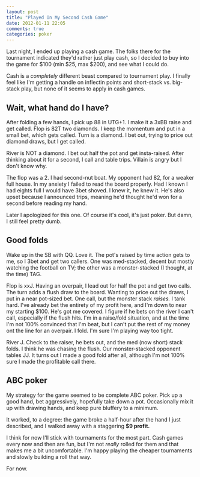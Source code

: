 ```yaml
---
layout: post
title: "Played In My Second Cash Game"
date: 2012-01-11 22:05
comments: true
categories: poker
---
```


Last night, I ended up playing a cash game. The folks there for the tournament
indicated they'd rather just play cash, so I decided to buy into the game for
$100 (min $25, max $200), and see what I could do.

Cash is a *completely* different beast compared to tournament play. I finally
feel like I'm getting a handle on inflectin points and short-stack vs. big-stack
play, but none of it seems to apply in cash games. 

<!--more-->

## Wait, what hand do I have?

After folding a few hands, I pick up 88 in UTG+1. I make it a 3xBB raise and get
called. Flop is 82T two diamonds. I keep the momentum and put in a small bet,
which gets
called. Turn is a diamond. I bet out, trying to price out diamond draws, but I
get called. 

River is NOT a diamond. I bet out half the pot and get insta-raised. After
thinking about it for a second, I call and table trips. Villain is angry but I
don't know why.

The flop was a 2. I had second-nut boat. My opponent had 82, for a weaker full
house. In my anxiety I failed to read the board properly. Had I known I had
eights full I would have 3bet shoved. I knew it, he knew it. He's also upset
because I announced trips, meaning he'd thought he'd won for a second before
reading my hand.

Later I apologized for this one. Of course it's cool, it's just poker. But damn,
I still feel pretty dumb.

## Good folds

Wake up in the SB with QQ. Love it. The pot's raised by time action gets to me,
so I 3bet and get two callers. One was med-stacked, decent but mostly watching
the football on TV; the other was a monster-stacked (I thought, at the time)
TAG.

Flop is xxJ. Having an overpair, I lead out for half the pot and get two calls.
The turn adds a flush draw to the board. Wanting to price out the draws, I put
in a near pot-sized bet. One call, but the monster stack *raises.* I tank hard.
I've already bet the entirety of my profit here, and I'm down to near my
starting $100. He's got me covered. I figure if he bets on the river I can't
call, especially if the flush hits. I'm in a raise/fold situation, and at the
time I'm not 100% convinced that I'm beat, but I can't put the rest of my money
ont the line for an overpair. I fold. I'm sure I'm playing way too tight.

River J. Check to the raiser, he bets out, and the med (now short) stack folds.
I think he was chasing the flush. Our monster-stacked opponent tables JJ. It
turns out I made a good fold after all, although I'm not 100% sure I made the
profitable call there.

## ABC poker

My strategy for the game seemed to be complete ABC poker. Pick up a good hand,
bet aggressively, hopefully take down a pot. Occasionally mix it up with drawing
hands, and keep pure bluffery to a minimum.

It worked, to a degree: the game broke a half-hour after the hand I just
described, and I walked away with a staggering **$9 profit.** 

I think for now I'll stick with tournaments for the most part. Cash games every
now and then are fun, but I'm not *really* rolled for them and that makes me a
bit uncomfortable. I'm happy playing the cheaper tournaments and slowly building
a roll that way.

For now.

